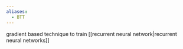 ```yaml
---
aliases:
  - BTT
---
```

gradient based technique to train [[recurrent neural network|recurrent neural networks]] 